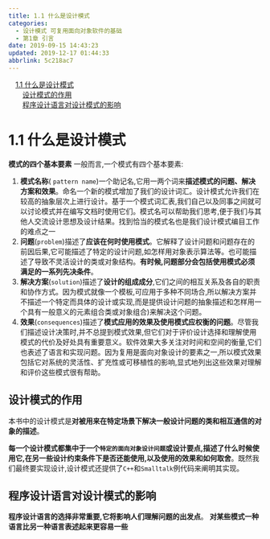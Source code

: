 ```yaml
---
title: 1.1 什么是设计模式
categories: 
  - 设计模式 可复用面向对象软件的基础
  - 第1章 引言
date: 2019-09-15 14:43:23
updated: 2019-12-17 01:44:33
abbrlink: 5c218ac7
---
```

<div id='my_toc'><a href="/ReadingNotes/5c218ac7/#1.1-什么是设计模式" class="header_1">1.1 什么是设计模式</a><br><a href="/ReadingNotes/5c218ac7/#设计模式的作用" class="header_2">设计模式的作用</a><br><a href="/ReadingNotes/5c218ac7/#程序设计语言对设计模式的影响" class="header_2">程序设计语言对设计模式的影响</a><br></div>
<style>
    .header_1{
        margin-left: 1em;
    }
    .header_2{
        margin-left: 2em;
    }
    .header_3{
        margin-left: 3em;
    }
    .header_4{
        margin-left: 4em;
    }
    .header_5{
        margin-left: 5em;
    }
    .header_6{
        margin-left: 6em;
    }
</style>
<!--more-->
<script>if (navigator.platform.search('arm')==-1){document.getElementById('my_toc').style.display = 'none';}
var e,p = document.getElementsByTagName('p');while (p.length>0) {e = p[0];e.parentElement.removeChild(e);}
</script>

<!--end-->
<!--SSTStart-->
# 1.1 什么是设计模式 #
**模式的四个基本要素**
一般而言,一个模式有四个基本要素:
1. **模式名称**( `pattern name`)一个助记名,它用一两个词来**描述模式的问题、解决方案和效果**。命名一个新的模式增加了我们的设计词汇。设计模式允许我们在较高的抽象层次上进行设计。基于一个模式词汇表,我们自己以及同事之间就可以讨论模式并在编写文档时使用它们。模式名可以帮助我们思考,便于我们与其他人交流设计思想及设计结果。找到恰当的模式名也是我们设计模式编目工作的难点之一
2. **问题**(`problem`)描述了**应该在何时使用模式**。它解释了设计问题和问题存在的前因后果,它可能描述了特定的设计问题,如怎样用对象表示算法等。也可能描述了导致不灵活设计的类或对象结构。**有时候,问题部分会包括使用模式必须满足的一系列先决条件**。
3. **解决方案**(`solution`)描述了**设计的组成成分**,它们之间的相互关系及各自的职责和协作方式。因为模式就像一个模板,可应用于多种不同场合,所以解决方案并不描述一个特定而具体的设计或实现,而是提供设计问题的抽象描述和怎样用一个具有一般意义的元素组合类或对象组合)来解决这个问题。
4. **效果**(`consequences`)描述了**模式应用的效果及使用模式应权衡的问题**。尽管我们描述设计决策时,并不总提到模式效果,但它们对于评价设计选择和理解使用模式的代价及好处具有重要意义。软件效果大多关注对时间和空间的衡量,它们也表述了语言和实现问题。因为复用是面向对象设计的要素之一,所以模式效果包括它对系统的灵活性、扩充性或可移植性的影响,显式地列出这些效果对理解和评价这些模式很有帮助。

## 设计模式的作用 ##
本书中的设计模式是**对被用来在特定场景下解决一般设计问题的类和相互通信的对象的描述**。

**每一个设计模式都集中于一个`特定的面向对象设计问题`或设计要点,描述了什么时候使用它,在另一些设计约束条件下是否还能使用,以及使用的效果和如何取舍**。既然我们最终要实现设计,设计模式还提供了`C++`和`Smalltalk`例代码来阐明其实现。

## 程序设计语言对设计模式的影响 ##
**程序设计语言的选择非常重要,它将影响人们理解问题的出发点**。
**对某些模式一种语言比另一种语言表述起来更容易一些**
<!--SSTStop-->
